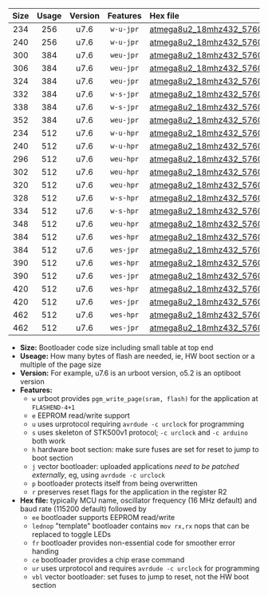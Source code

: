 |Size|Usage|Version|Features|Hex file|
|:-:|:-:|:-:|:-:|:--|
|234|256|u7.6|`w-u-jpr`|[atmega8u2_18mhz432_57600bps_ur_vbl.hex](https://raw.githubusercontent.com/stefanrueger/urboot/main//atmega8u2_18mhz432_57600bps_ur_vbl.hex)|
|240|256|u7.6|`w-u-jpr`|[atmega8u2_18mhz432_57600bps_lednop_ur_vbl.hex](https://raw.githubusercontent.com/stefanrueger/urboot/main//atmega8u2_18mhz432_57600bps_lednop_ur_vbl.hex)|
|300|384|u7.6|`weu-jpr`|[atmega8u2_18mhz432_57600bps_ee_ur_vbl.hex](https://raw.githubusercontent.com/stefanrueger/urboot/main//atmega8u2_18mhz432_57600bps_ee_ur_vbl.hex)|
|306|384|u7.6|`weu-jpr`|[atmega8u2_18mhz432_57600bps_ee_lednop_ur_vbl.hex](https://raw.githubusercontent.com/stefanrueger/urboot/main//atmega8u2_18mhz432_57600bps_ee_lednop_ur_vbl.hex)|
|324|384|u7.6|`weu-jpr`|[atmega8u2_18mhz432_57600bps_ee_lednop_fr_ur_vbl.hex](https://raw.githubusercontent.com/stefanrueger/urboot/main//atmega8u2_18mhz432_57600bps_ee_lednop_fr_ur_vbl.hex)|
|332|384|u7.6|`w-s-jpr`|[atmega8u2_18mhz432_57600bps_vbl.hex](https://raw.githubusercontent.com/stefanrueger/urboot/main//atmega8u2_18mhz432_57600bps_vbl.hex)|
|338|384|u7.6|`w-s-jpr`|[atmega8u2_18mhz432_57600bps_lednop_vbl.hex](https://raw.githubusercontent.com/stefanrueger/urboot/main//atmega8u2_18mhz432_57600bps_lednop_vbl.hex)|
|352|384|u7.6|`weu-jpr`|[atmega8u2_18mhz432_57600bps_ee_lednop_fr_ce_ur_vbl.hex](https://raw.githubusercontent.com/stefanrueger/urboot/main//atmega8u2_18mhz432_57600bps_ee_lednop_fr_ce_ur_vbl.hex)|
|234|512|u7.6|`w-u-hpr`|[atmega8u2_18mhz432_57600bps_ur.hex](https://raw.githubusercontent.com/stefanrueger/urboot/main//atmega8u2_18mhz432_57600bps_ur.hex)|
|240|512|u7.6|`w-u-hpr`|[atmega8u2_18mhz432_57600bps_lednop_ur.hex](https://raw.githubusercontent.com/stefanrueger/urboot/main//atmega8u2_18mhz432_57600bps_lednop_ur.hex)|
|296|512|u7.6|`weu-hpr`|[atmega8u2_18mhz432_57600bps_ee_ur.hex](https://raw.githubusercontent.com/stefanrueger/urboot/main//atmega8u2_18mhz432_57600bps_ee_ur.hex)|
|302|512|u7.6|`weu-hpr`|[atmega8u2_18mhz432_57600bps_ee_lednop_ur.hex](https://raw.githubusercontent.com/stefanrueger/urboot/main//atmega8u2_18mhz432_57600bps_ee_lednop_ur.hex)|
|320|512|u7.6|`weu-hpr`|[atmega8u2_18mhz432_57600bps_ee_lednop_fr_ur.hex](https://raw.githubusercontent.com/stefanrueger/urboot/main//atmega8u2_18mhz432_57600bps_ee_lednop_fr_ur.hex)|
|328|512|u7.6|`w-s-hpr`|[atmega8u2_18mhz432_57600bps.hex](https://raw.githubusercontent.com/stefanrueger/urboot/main//atmega8u2_18mhz432_57600bps.hex)|
|334|512|u7.6|`w-s-hpr`|[atmega8u2_18mhz432_57600bps_lednop.hex](https://raw.githubusercontent.com/stefanrueger/urboot/main//atmega8u2_18mhz432_57600bps_lednop.hex)|
|348|512|u7.6|`weu-hpr`|[atmega8u2_18mhz432_57600bps_ee_lednop_fr_ce_ur.hex](https://raw.githubusercontent.com/stefanrueger/urboot/main//atmega8u2_18mhz432_57600bps_ee_lednop_fr_ce_ur.hex)|
|384|512|u7.6|`wes-hpr`|[atmega8u2_18mhz432_57600bps_ee.hex](https://raw.githubusercontent.com/stefanrueger/urboot/main//atmega8u2_18mhz432_57600bps_ee.hex)|
|384|512|u7.6|`wes-jpr`|[atmega8u2_18mhz432_57600bps_ee_vbl.hex](https://raw.githubusercontent.com/stefanrueger/urboot/main//atmega8u2_18mhz432_57600bps_ee_vbl.hex)|
|390|512|u7.6|`wes-hpr`|[atmega8u2_18mhz432_57600bps_ee_lednop.hex](https://raw.githubusercontent.com/stefanrueger/urboot/main//atmega8u2_18mhz432_57600bps_ee_lednop.hex)|
|390|512|u7.6|`wes-jpr`|[atmega8u2_18mhz432_57600bps_ee_lednop_vbl.hex](https://raw.githubusercontent.com/stefanrueger/urboot/main//atmega8u2_18mhz432_57600bps_ee_lednop_vbl.hex)|
|420|512|u7.6|`wes-hpr`|[atmega8u2_18mhz432_57600bps_ee_lednop_fr.hex](https://raw.githubusercontent.com/stefanrueger/urboot/main//atmega8u2_18mhz432_57600bps_ee_lednop_fr.hex)|
|420|512|u7.6|`wes-jpr`|[atmega8u2_18mhz432_57600bps_ee_lednop_fr_vbl.hex](https://raw.githubusercontent.com/stefanrueger/urboot/main//atmega8u2_18mhz432_57600bps_ee_lednop_fr_vbl.hex)|
|462|512|u7.6|`wes-hpr`|[atmega8u2_18mhz432_57600bps_ee_lednop_fr_ce.hex](https://raw.githubusercontent.com/stefanrueger/urboot/main//atmega8u2_18mhz432_57600bps_ee_lednop_fr_ce.hex)|
|462|512|u7.6|`wes-jpr`|[atmega8u2_18mhz432_57600bps_ee_lednop_fr_ce_vbl.hex](https://raw.githubusercontent.com/stefanrueger/urboot/main//atmega8u2_18mhz432_57600bps_ee_lednop_fr_ce_vbl.hex)|

- **Size:** Bootloader code size including small table at top end
- **Useage:** How many bytes of flash are needed, ie, HW boot section or a multiple of the page size
- **Version:** For example, u7.6 is an urboot version, o5.2 is an optiboot version
- **Features:**
  + `w` urboot provides `pgm_write_page(sram, flash)` for the application at `FLASHEND-4+1`
  + `e` EEPROM read/write support
  + `u` uses urprotocol requiring `avrdude -c urclock` for programming
  + `s` uses skeleton of STK500v1 protocol; `-c urclock` and `-c arduino` both work
  + `h` hardware boot section: make sure fuses are set for reset to jump to boot section
  + `j` vector bootloader: uploaded applications *need to be patched externally*, eg, using `avrdude -c urclock`
  + `p` bootloader protects itself from being overwritten
  + `r` preserves reset flags for the application in the register R2
- **Hex file:** typically MCU name, oscillator frequency (16 MHz default) and baud rate (115200 default) followed by
  + `ee` bootloader supports EEPROM read/write
  + `lednop` "template" bootloader contains `mov rx,rx` nops that can be replaced to toggle LEDs
  + `fr` bootloader provides non-essential code for smoother error handing
  + `ce` bootloader provides a chip erase command
  + `ur` uses urprotocol and requires `avrdude -c urclock` for programming
  + `vbl` vector bootloader: set fuses to jump to reset, not the HW boot section
